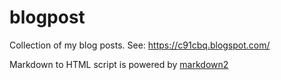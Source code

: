 # blogpost
Collection of my blog posts. See: https://c91cbq.blogspot.com/

Markdown to HTML script is powered by [markdown2](https://github.com/trentm/python-markdown2)
